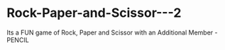 # Rock-Paper-and-Scissor---2
Its a FUN game of Rock, Paper and Scissor with an Additional Member - PENCIL 
